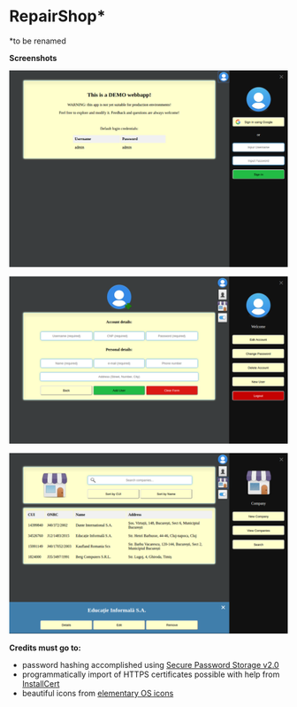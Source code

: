 RepairShop*
=============================
*to be renamed

**Screenshots**  

![Welcome Page](screenshots/login_screen.png "Login Screen")

![Create a new account](screenshots/new_account.png "New Account")

![View Companies](screenshots/view_companies.png "View Companies List")



**Credits must go to:**

- password hashing accomplished using [Secure Password Storage v2.0](https://github.com/defuse/password-hashing)
- programmatically import of HTTPS certificates possible with help from [InstallCert](https://github.com/escline/InstallCert)
- beautiful icons from [elementary OS icons](https://github.com/elementary/icons)



